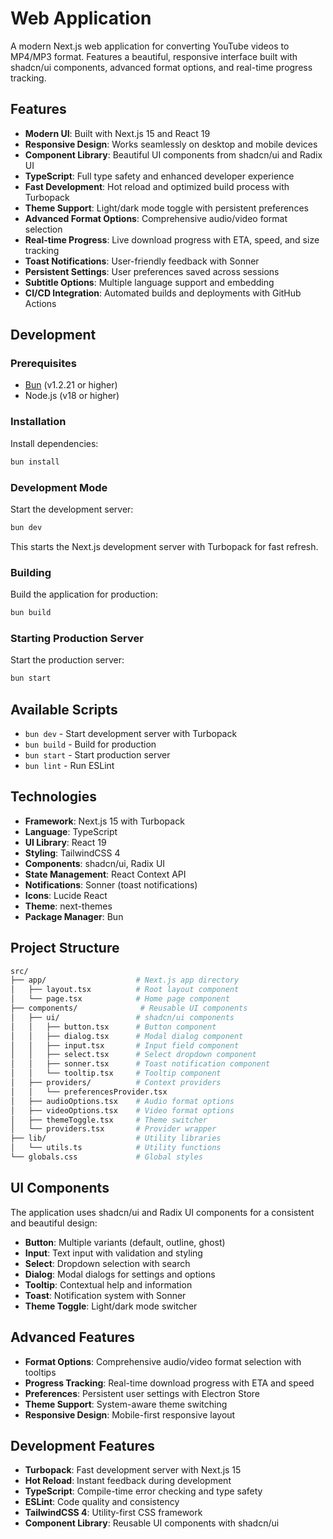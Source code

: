 # Web Application

A modern Next.js web application for converting YouTube videos to MP4/MP3 format. Features a beautiful, responsive interface built with shadcn/ui components, advanced format options, and real-time progress tracking.

## Features

- **Modern UI**: Built with Next.js 15 and React 19
- **Responsive Design**: Works seamlessly on desktop and mobile devices
- **Component Library**: Beautiful UI components from shadcn/ui and Radix UI
- **TypeScript**: Full type safety and enhanced developer experience
- **Fast Development**: Hot reload and optimized build process with Turbopack
- **Theme Support**: Light/dark mode toggle with persistent preferences
- **Advanced Format Options**: Comprehensive audio/video format selection
- **Real-time Progress**: Live download progress with ETA, speed, and size tracking
- **Toast Notifications**: User-friendly feedback with Sonner
- **Persistent Settings**: User preferences saved across sessions
- **Subtitle Options**: Multiple language support and embedding
- **CI/CD Integration**: Automated builds and deployments with GitHub Actions

## Development

### Prerequisites

- [Bun](https://bun.sh/) (v1.2.21 or higher)
- Node.js (v18 or higher)

### Installation

Install dependencies:

```bash
bun install
```

### Development Mode

Start the development server:

```bash
bun dev
```

This starts the Next.js development server with Turbopack for fast refresh.

### Building

Build the application for production:

```bash
bun build
```

### Starting Production Server

Start the production server:

```bash
bun start
```

## Available Scripts

- `bun dev` - Start development server with Turbopack
- `bun build` - Build for production
- `bun start` - Start production server
- `bun lint` - Run ESLint

## Technologies

- **Framework**: Next.js 15 with Turbopack
- **Language**: TypeScript
- **UI Library**: React 19
- **Styling**: TailwindCSS 4
- **Components**: shadcn/ui, Radix UI
- **State Management**: React Context API
- **Notifications**: Sonner (toast notifications)
- **Icons**: Lucide React
- **Theme**: next-themes
- **Package Manager**: Bun

## Project Structure

```bash
src/
├── app/                    # Next.js app directory
│   ├── layout.tsx          # Root layout component
│   └── page.tsx            # Home page component
├── components/              # Reusable UI components
│   ├── ui/                 # shadcn/ui components
│   │   ├── button.tsx      # Button component
│   │   ├── dialog.tsx      # Modal dialog component
│   │   ├── input.tsx       # Input field component
│   │   ├── select.tsx      # Select dropdown component
│   │   ├── sonner.tsx      # Toast notification component
│   │   └── tooltip.tsx     # Tooltip component
│   ├── providers/          # Context providers
│   │   └── preferencesProvider.tsx
│   ├── audioOptions.tsx    # Audio format options
│   ├── videoOptions.tsx    # Video format options
│   ├── themeToggle.tsx     # Theme switcher
│   └── providers.tsx       # Provider wrapper
├── lib/                    # Utility libraries
│   └── utils.ts            # Utility functions
└── globals.css             # Global styles
```

## UI Components

The application uses shadcn/ui and Radix UI components for a consistent and beautiful design:

- **Button**: Multiple variants (default, outline, ghost)
- **Input**: Text input with validation and styling
- **Select**: Dropdown selection with search
- **Dialog**: Modal dialogs for settings and options
- **Tooltip**: Contextual help and information
- **Toast**: Notification system with Sonner
- **Theme Toggle**: Light/dark mode switcher

## Advanced Features

- **Format Options**: Comprehensive audio/video format selection with tooltips
- **Progress Tracking**: Real-time download progress with ETA and speed
- **Preferences**: Persistent user settings with Electron Store
- **Theme Support**: System-aware theme switching
- **Responsive Design**: Mobile-first responsive layout

## Development Features

- **Turbopack**: Fast development server with Next.js 15
- **Hot Reload**: Instant feedback during development
- **TypeScript**: Compile-time error checking and type safety
- **ESLint**: Code quality and consistency
- **TailwindCSS 4**: Utility-first CSS framework
- **Component Library**: Reusable UI components with shadcn/ui
